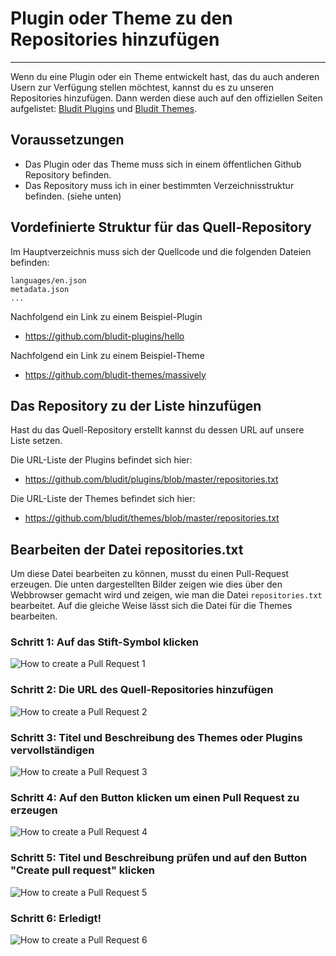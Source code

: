 # Plugin oder Theme zu den Repositories hinzufügen
<!-- Position: 1 -->
---
Wenn du eine Plugin oder ein Theme entwickelt hast, das du auch anderen Usern zur Verfügung stellen möchtest, kannst du es zu unseren Repositories hinzufügen. Dann werden diese auch auf den offiziellen Seiten aufgelistet:
[Bludit Plugins](https://plugins.bludit.com) und [Bludit Themes](https://themes.bludit.com).

## Voraussetzungen
- Das Plugin oder das Theme muss sich in einem öffentlichen Github Repository befinden.
- Das Repository muss ich in einer bestimmten Verzeichnisstruktur befinden. (siehe unten)

## Vordefinierte Struktur für das Quell-Repository
Im Hauptverzeichnis muss sich der Quellcode und die folgenden Dateien befinden:
```
languages/en.json
metadata.json
...
```

Nachfolgend ein Link zu einem Beispiel-Plugin
- https://github.com/bludit-plugins/hello

Nachfolgend ein Link zu einem Beispiel-Theme
- https://github.com/bludit-themes/massively

## Das Repository zu der Liste hinzufügen
Hast du das Quell-Repository erstellt kannst du dessen URL auf unsere Liste setzen.

Die URL-Liste der Plugins befindet sich hier:
- https://github.com/bludit/plugins/blob/master/repositories.txt

Die URL-Liste der Themes befindet sich hier:
- https://github.com/bludit/themes/blob/master/repositories.txt

## Bearbeiten der Datei repositories.txt
Um diese Datei bearbeiten zu können, musst du einen Pull-Request erzeugen.
Die unten dargestellten Bilder zeigen wie dies über den Webbrowser gemacht wird und zeigen, wie man die Datei `repositories.txt` bearbeitet. Auf die gleiche Weise lässt sich die Datei für die Themes bearbeiten.

### Schritt 1: Auf das Stift-Symbol klicken
![How to create a Pull Request 1](https://df6m0u2ovo2fu.cloudfront.net/images/documentation-english/how-to-pull-request-1.png)

### Schritt 2: Die URL des Quell-Repositories hinzufügen
![How to create a Pull Request 2](https://df6m0u2ovo2fu.cloudfront.net/images/documentation-english/how-to-pull-request-2.png)

### Schritt 3: Titel und Beschreibung des Themes oder Plugins vervollständigen
![How to create a Pull Request 3](https://df6m0u2ovo2fu.cloudfront.net/images/documentation-english/how-to-pull-request-3.png)

### Schritt 4: Auf den Button klicken um einen Pull Request zu erzeugen
![How to create a Pull Request 4](https://df6m0u2ovo2fu.cloudfront.net/images/documentation-english/how-to-pull-request-4.png)

### Schritt 5: Titel und Beschreibung prüfen und auf den Button "Create pull request" klicken
![How to create a Pull Request 5](https://df6m0u2ovo2fu.cloudfront.net/images/documentation-english/how-to-pull-request-5.png)

### Schritt 6: Erledigt!
![How to create a Pull Request 6](https://df6m0u2ovo2fu.cloudfront.net/images/documentation-english/how-to-pull-request-6.png)
